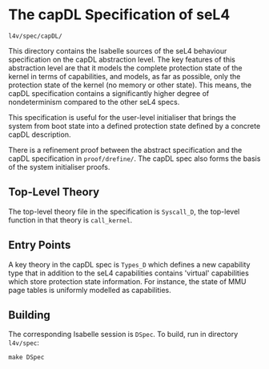 <!--
     Copyright 2020, Data61, CSIRO (ABN 41 687 119 230)

     SPDX-License-Identifier: BSD-2-Clause
-->

The capDL Specification of seL4
===============================

    l4v/spec/capDL/

This directory contains the Isabelle sources of the seL4 behaviour
specification on the capDL abstraction level. The key features of this
abstraction level are that it models the complete protection state of the
kernel in terms of capabilities, and models, as far as possible, only the
protection state of the kernel (no memory or other state). This means, the
capDL specification contains a significantly higher degree of nondeterminism
compared to the other seL4 specs.

This specification is useful for the user-level initialiser that brings the
system from boot state into a defined protection state defined by a concrete
capDL description.

There is a refinement proof between the abstract specification and the capDL
specification in `proof/drefine/`. The capDL spec also forms the basis of the
system initialiser proofs.

Top-Level Theory
----------------

The top-level theory file in the specification is `Syscall_D`, the top-level
function in that theory is `call_kernel`.


Entry Points
------------

A key theory in the capDL spec is `Types_D` which defines a new capability
type that in addition to the seL4 capabilities contains 'virtual' capabilities
which store protection state information. For instance, the state of MMU page
tables is uniformly modelled as capabilities.


Building
--------

The corresponding Isabelle session is `DSpec`. To build, run in directory
`l4v/spec`:

    make DSpec

